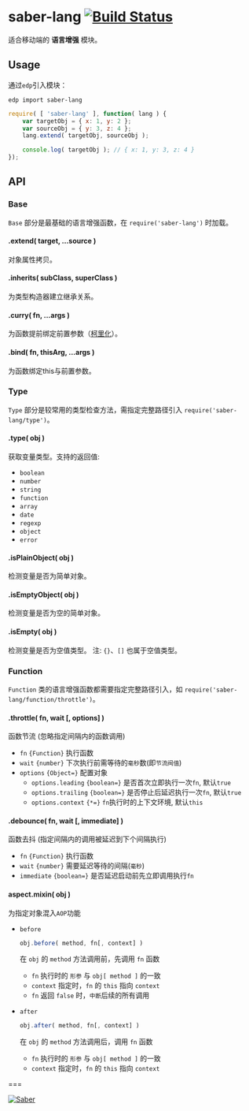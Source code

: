 saber-lang [![Build Status](https://travis-ci.org/ecomfe/saber-lang.png)](https://travis-ci.org/ecomfe/saber-lang)
===

适合移动端的 **语言增强** 模块。

## Usage

通过`edp`引入模块：

    edp import saber-lang

```javascript
require( [ 'saber-lang' ], function( lang ) {
    var targetObj = { x: 1, y: 2 };
    var sourceObj = { y: 3, z: 4 };
    lang.extend( targetObj, sourceObj );

    console.log( targetObj ); // { x: 1, y: 3, z: 4 }
});
```

## API

### Base

`Base` 部分是最基础的语言增强函数，在 `require('saber-lang')` 时加载。

#### .extend( target, ...source )

对象属性拷贝。

#### .inherits( subClass, superClass )

为类型构造器建立继承关系。

#### .curry( fn, ...args )

为函数提前绑定前置参数（[柯里化](http://en.wikipedia.org/wiki/Currying)）。

#### .bind( fn, thisArg, ...args )

为函数绑定this与前置参数。


### Type

`Type` 部分是较常用的类型检查方法，需指定完整路径引入 `require('saber-lang/type')`。

#### .type( obj )

获取变量类型。支持的返回值:

* `boolean`
* `number`
* `string`
* `function`
* `array`
* `date`
* `regexp`
* `object`
* `error`

#### .isPlainObject( obj )

检测变量是否为简单对象。

#### .isEmptyObject( obj )

检测变量是否为空的简单对象。

#### .isEmpty( obj )

检测变量是否为空值类型。 注: `{}`、`[]` 也属于空值类型。


### Function

`Function` 类的语言增强函数都需要指定完整路径引入，如 `require('saber-lang/function/throttle')`。

#### .throttle( fn, wait [, options] )

函数节流 (忽略指定间隔内的函数调用)

+ `fn` `{Function}` 执行函数
+ `wait` `{number}` 下次执行前需等待的`毫秒`数(即`节流阀值`)
+ `options` `{Object=}` 配置对象
    + `options.leading` `{boolean=}` 是否首次立即执行一次`fn`, 默认`true`
    + `options.trailing` `{boolean=}` 是否停止后延迟执行一次`fn`, 默认`true`
    + `options.context` `{*=}` `fn`执行时的上下文环境, 默认`this`

#### .debounce( fn, wait [, immediate] )

函数去抖 (指定间隔内的调用被延迟到下个间隔执行)

+ `fn` `{Function}` 执行函数
+ `wait` `{number}` 需要延迟等待的间隔(`毫秒`)
+ `immediate` `{boolean=}` 是否延迟启动前先立即调用执行`fn`

#### aspect.mixin( obj )

为指定对象混入`AOP`功能

+ `before`

	```javascript
	obj.before( method, fn[, context] )
	```

	在 `obj` 的 `method` 方法调用前，先调用 `fn` 函数
	
	* `fn` 执行时的 `形参` 与 `obj[ method ]` 的一致
	* `context` 指定时，`fn` 的 `this` 指向 `context`
	* `fn` 返回 `false` 时，`中断`后续的所有调用

+ `after`

	```javascript
	obj.after( method, fn[, context] )
	```

	在 `obj` 的 `method` 方法调用后，调用 `fn` 函数
	
	* `fn` 执行时的 `形参` 与 `obj[ method ]` 的一致
	* `context` 指定时，`fn` 的 `this` 指向 `context`


===

[![Saber](https://f.cloud.github.com/assets/157338/1485433/aeb5c72a-4714-11e3-87ae-7ef8ae66e605.png)](http://ecomfe.github.io/saber/)
